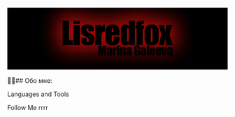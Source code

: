 ![Header](https://github.com/Lisredfox/Lisredfox/blob/main/assets/banner_git_hub%20%D0%BA%D0%BE%D0%BF%D0%B8%D1%8F.jpg)

👩‍💻## Обо мне:

Languages and Tools

Follow Me
rrrr
